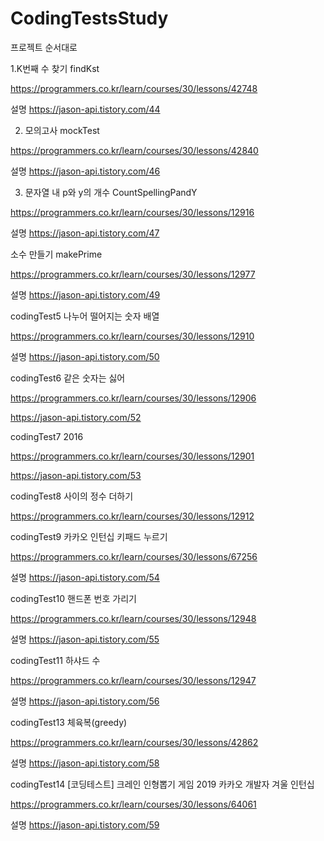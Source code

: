 # CodingTestsStudy

프로젝트 순서대로

1.K번째 수 찾기 findKst

https://programmers.co.kr/learn/courses/30/lessons/42748

설명 https://jason-api.tistory.com/44

2. 모의고사 mockTest

https://programmers.co.kr/learn/courses/30/lessons/42840

설명 https://jason-api.tistory.com/46


3. 문자열 내 p와 y의 개수 CountSpellingPandY

https://programmers.co.kr/learn/courses/30/lessons/12916

설명 https://jason-api.tistory.com/47

소수 만들기 makePrime

https://programmers.co.kr/learn/courses/30/lessons/12977

설명 https://jason-api.tistory.com/49

codingTest5 나누어 떨어지는 숫자 배열 

https://programmers.co.kr/learn/courses/30/lessons/12910

설명 https://jason-api.tistory.com/50

codingTest6 같은 숫자는 싫어

https://programmers.co.kr/learn/courses/30/lessons/12906

https://jason-api.tistory.com/52

codingTest7 2016


https://programmers.co.kr/learn/courses/30/lessons/12901

https://jason-api.tistory.com/53

codingTest8 사이의 정수 더하기

https://programmers.co.kr/learn/courses/30/lessons/12912

codingTest9 카카오 인턴십 키패드 누르기 

https://programmers.co.kr/learn/courses/30/lessons/67256

설명 https://jason-api.tistory.com/54

codingTest10 핸드폰 번호 가리기

https://programmers.co.kr/learn/courses/30/lessons/12948

설명 https://jason-api.tistory.com/55

codingTest11 하샤드 수

https://programmers.co.kr/learn/courses/30/lessons/12947

설명 https://jason-api.tistory.com/56

codingTest13 체육복(greedy)

https://programmers.co.kr/learn/courses/30/lessons/42862



설명 https://jason-api.tistory.com/58

codingTest14 [코딩테스트] 크레인 인형뽑기 게임 2019 카카오 개발자 겨울 인턴십

https://programmers.co.kr/learn/courses/30/lessons/64061

설명 https://jason-api.tistory.com/59


